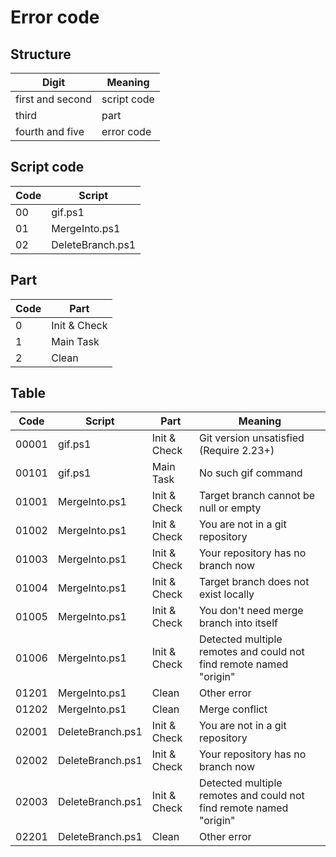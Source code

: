 # Error code

## Structure

| Digit            | Meaning     |
| ---------------- | ----------- |
| first and second | script code |
| third            | part        |
| fourth and five  | error code  |

## Script code

| Code | Script           |
| ---- | ---------------- |
| 00   | gif.ps1          |
| 01   | MergeInto.ps1    |
| 02   | DeleteBranch.ps1 |

## Part

| Code | Part         |
| ---- | ------------ |
| 0    | Init & Check |
| 1    | Main Task    |
| 2    | Clean        |

## Table

<!-- markdownlint-disable -->

| Code  | Script           | Part         | Meaning                                                            |
| ----- | ---------------- | ------------ | ------------------------------------------------------------------ |
| 00001 | gif.ps1          | Init & Check | Git version unsatisfied (Require 2.23+)                            |
| 00101 | gif.ps1          | Main Task    | No such gif command                                                |
| 01001 | MergeInto.ps1    | Init & Check | Target branch cannot be null or empty                              |
| 01002 | MergeInto.ps1    | Init & Check | You are not in a git repository                                    |
| 01003 | MergeInto.ps1    | Init & Check | Your repository has no branch now                                  |
| 01004 | MergeInto.ps1    | Init & Check | Target branch does not exist locally                               |
| 01005 | MergeInto.ps1    | Init & Check | You don't need merge branch into itself                            |
| 01006 | MergeInto.ps1    | Init & Check | Detected multiple remotes and could not find remote named "origin" |
| 01201 | MergeInto.ps1    | Clean        | Other error                                                        |
| 01202 | MergeInto.ps1    | Clean        | Merge conflict                                                     |
| 02001 | DeleteBranch.ps1 | Init & Check | You are not in a git repository                                    |
| 02002 | DeleteBranch.ps1 | Init & Check | Your repository has no branch now                                  |
| 02003 | DeleteBranch.ps1 | Init & Check | Detected multiple remotes and could not find remote named "origin" |
| 02201 | DeleteBranch.ps1 | Clean        | Other error                                                        |

<!-- markdownlint-enable -->
